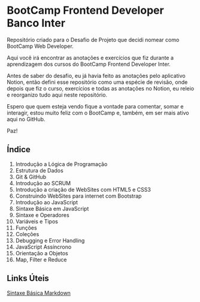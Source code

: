 # BootCamp Frontend Developer Banco Inter
Repositório criado para o Desafio de Projeto que decidi nomear como BootCamp Web Developer.

Aqui você irá encontrar as anotações e exercícios que fiz durante a aprendizagem dos cursos do BootCamp Frontend Developer Inter.

Antes de saber do desafio, eu já havia feito as anotações pelo aplicativo Notion, então defini esse repositório como uma espécie de revisão, onde depois que fiz o curso, exercícios e todas as anotações no Notion, eu releio e reorganizo tudo aqui neste repositório.

Espero que quem esteja vendo fique a vontade para comentar, somar e interagir, estou muito feliz com o BootCamp e, também, em ser mais ativo aqui no GitHub.

Paz!

## Índice

1. Introdução a Lógica de Programação
2. Estrutura de Dados
3. Git & GitHub
4. Introdução ao SCRUM
5. Introdução a criação de WebSites com HTML5 e CSS3
6. Construindo WebSites para internet com Bootstrap
7. Introdução ao JavaScript
8. Sintaxe Básica em JavaScript
9. Sintaxe e Operadores
10. Variáveis e Tipos
11. Funções
12. Coleções
13. Debugging e Error Handling
14. JavaScript Assíncrono
15. Orientação a Objetos
16. Map, Filter e Reduce

## Links Úteis
[Sintaxe Básica Markdown](https://www.markdownguide.org/basic-syntax/)
